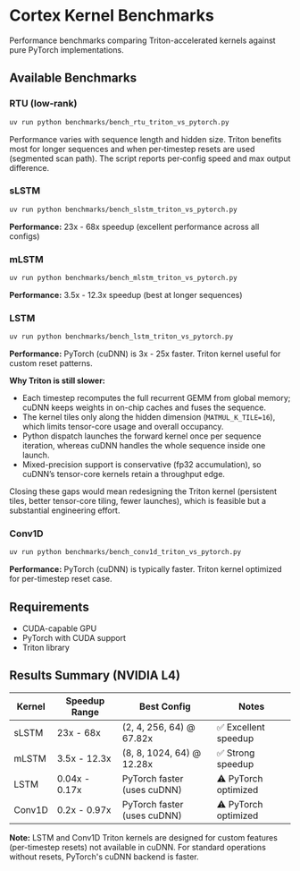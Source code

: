 # Cortex Kernel Benchmarks

Performance benchmarks comparing Triton-accelerated kernels against pure PyTorch implementations.

## Available Benchmarks

### RTU (low‑rank)
```bash
uv run python benchmarks/bench_rtu_triton_vs_pytorch.py
```
Performance varies with sequence length and hidden size. Triton benefits most for longer sequences and when per‑timestep resets are used (segmented scan path). The script reports per‑config speed and max output difference.

### sLSTM
```bash
uv run python benchmarks/bench_slstm_triton_vs_pytorch.py
```
**Performance:** 23x - 68x speedup (excellent performance across all configs)

### mLSTM
```bash
uv run python benchmarks/bench_mlstm_triton_vs_pytorch.py
```
**Performance:** 3.5x - 12.3x speedup (best at longer sequences)

### LSTM
```bash
uv run python benchmarks/bench_lstm_triton_vs_pytorch.py
```
**Performance:** PyTorch (cuDNN) is 3x - 25x faster. Triton kernel useful for custom reset patterns.

**Why Triton is still slower:**
- Each timestep recomputes the full recurrent GEMM from global memory; cuDNN keeps weights in on-chip caches and fuses the sequence.
- The kernel tiles only along the hidden dimension (`MATMUL_K_TILE=16`), which limits tensor-core usage and overall occupancy.
- Python dispatch launches the forward kernel once per sequence iteration, whereas cuDNN handles the whole sequence inside one launch.
- Mixed-precision support is conservative (fp32 accumulation), so cuDNN’s tensor-core kernels retain a throughput edge.

Closing these gaps would mean redesigning the Triton kernel (persistent tiles, better tensor-core tiling, fewer launches), which is feasible but a substantial engineering effort.

### Conv1D
```bash
uv run python benchmarks/bench_conv1d_triton_vs_pytorch.py
```
**Performance:** PyTorch (cuDNN) is typically faster. Triton kernel optimized for per-timestep reset case.

## Requirements

- CUDA-capable GPU
- PyTorch with CUDA support
- Triton library

## Results Summary (NVIDIA L4)

| Kernel | Speedup Range | Best Config | Notes |
|--------|---------------|-------------|-------|
| sLSTM  | 23x - 68x     | (2, 4, 256, 64) @ 67.82x | ✅ Excellent speedup |
| mLSTM  | 3.5x - 12.3x  | (8, 8, 1024, 64) @ 12.28x | ✅ Strong speedup |
| LSTM   | 0.04x - 0.17x | PyTorch faster (uses cuDNN) | ⚠️ PyTorch optimized |
| Conv1D | 0.2x - 0.97x  | PyTorch faster (uses cuDNN) | ⚠️ PyTorch optimized |

**Note:** LSTM and Conv1D Triton kernels are designed for custom features (per-timestep resets) not available in cuDNN. For standard operations without resets, PyTorch's cuDNN backend is faster.
